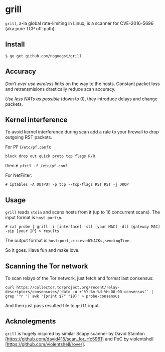 grill
=====

`grill`, a-la global rate-limiting in Linux, is a scanner for
CVE-2016-5696 (aka pure TCP off-path).

Install
-------
```
$ go get github.com/nogoegst/grill
```

Accuracy
--------
*Don't ever use wireless links* on the way to the hosts. Constant packet loss and retransmisions drastically reduce scan accuracy.

*Use less NATs as possible* (down to 0), they introduce delays and change packets.

Kernel interference
-------------------
To avoid kernel interference during scan add a rule to your firewall to drop outgoing RST packets.

For PF (`/etc/pf.conf`):
```
block drop out quick proto tcp flags R/R
```
then `# pfctl -f /etc/pf.conf`.

For NetFilter:
```
# iptables -A OUTPUT -p tcp --tcp-flags RST RST -j DROP

```

Usage
-----
`grill` reads `stdin` and scans hosts from it (up to 16 concurrent scans). The input format is `host port\n`.

```
# cat probe | grill -i [interface] -sll [your MAC] -dll [gateway MAC] -sip [your IP] > results 
```

The output format is `host:port,recievedChACKs,sendingTime`.

So it goes. Have fun and make love.


Scanning the Tor network
------------------------
To scan relays of the Tor network, just fetch and format last consensus:
```
curl https://collector.torproject.org/recent/relay-descriptors/consensuses/`date -u +'%Y-%m-%d-%H-00-00-consensus'` | grep '^r '| awk '{print $7" "$8}' > probe-consensus
```

And then just pass resulted file to `grill` input.


Acknolegments
-------------
`grill` is hugely inspired by similar Scapy scanner by David Stainton [https://github.com/david415/scan_for_rfc5961]
and PoC by violentshell [https://github.com/violentshell/rover].

